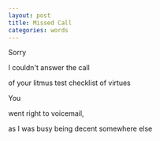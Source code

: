 ```yaml
---
layout: post
title: Missed Call
categories: words
---
```

Sorry

I couldn't answer the call

of your litmus test checklist of virtues



You

went right to voicemail,

as I was busy being decent somewhere else

<!--stackedit_data:
eyJoaXN0b3J5IjpbMTg3NTI1NTE0MF19
-->
